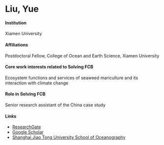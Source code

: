 # Liu, Yue

#### Institution

Xiamen University

#### Affiliations

Postdoctoral Fellow, College of Ocean and Earth Science, Xiamen University

#### Core work interests related to Solving FCB

Ecosystem functions and services of seaweed mariculture and its interaction with climate change

#### Role in Solving FCB

Senior research assistant of the China case study

#### Links

* [ResearchGate](https://www.researchgate.net/profile/Yue_Liu182)
* [Google Scholar](https://scholar.google.com/citations?user=Qv46kYQAAAAJ)
* [Shanghai Jiao Tong University School of Oceanography](http://soo.sjtu.edu.cn/en/szllshow.php?id=125\&catid=75)
